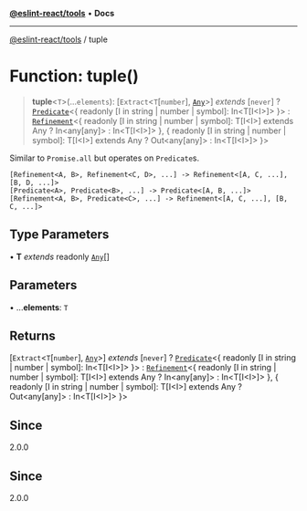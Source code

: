 [**@eslint-react/tools**](../README.md) • **Docs**

***

[@eslint-react/tools](../README.md) / tuple

# Function: tuple()

> **tuple**\<`T`\>(...`elements`): [`Extract`\<`T`\[`number`\], [`Any`](../namespaces/Refinement/type-aliases/Any.md)\>] *extends* [`never`] ? [`Predicate`](../interfaces/Predicate.md)\<\{ readonly \[I in string \| number \| symbol\]: In\<T\[I\<I\>\]\> \}\> : [`Refinement`](../interfaces/Refinement.md)\<\{ readonly \[I in string \| number \| symbol\]: T\[I\<I\>\] extends Any ? In\<any\[any\]\> : In\<T\[I\<I\>\]\> \}, \{ readonly \[I in string \| number \| symbol\]: T\[I\<I\>\] extends Any ? Out\<any\[any\]\> : In\<T\[I\<I\>\]\> \}\>

Similar to `Promise.all` but operates on `Predicate`s.

```
[Refinement<A, B>, Refinement<C, D>, ...] -> Refinement<[A, C, ...], [B, D, ...]>
[Predicate<A>, Predicate<B>, ...] -> Predicate<[A, B, ...]>
[Refinement<A, B>, Predicate<C>, ...] -> Refinement<[A, C, ...], [B, C, ...]>
```

## Type Parameters

• **T** *extends* readonly [`Any`](../namespaces/Predicate/type-aliases/Any.md)[]

## Parameters

• ...**elements**: `T`

## Returns

[`Extract`\<`T`\[`number`\], [`Any`](../namespaces/Refinement/type-aliases/Any.md)\>] *extends* [`never`] ? [`Predicate`](../interfaces/Predicate.md)\<\{ readonly \[I in string \| number \| symbol\]: In\<T\[I\<I\>\]\> \}\> : [`Refinement`](../interfaces/Refinement.md)\<\{ readonly \[I in string \| number \| symbol\]: T\[I\<I\>\] extends Any ? In\<any\[any\]\> : In\<T\[I\<I\>\]\> \}, \{ readonly \[I in string \| number \| symbol\]: T\[I\<I\>\] extends Any ? Out\<any\[any\]\> : In\<T\[I\<I\>\]\> \}\>

## Since

2.0.0

## Since

2.0.0
